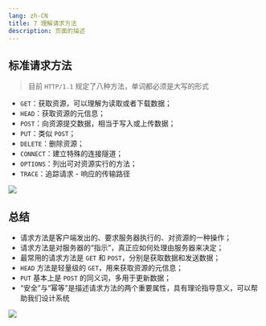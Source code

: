 ```yaml
---
lang: zh-CN
title: 7 理解请求方法
description: 页面的描述
---
```





##  标准请求方法

> 目前 `HTTP/1.1` 规定了八种方法，单词都必须是大写的形式

*   `GET`：获取资源，可以理解为读取或者下载数据；
*   `HEAD`：获取资源的元信息；
*   `POST`：向资源提交数据，相当于写入或上传数据；
*   `PUT`：类似 `POST`；
*   `DELETE`：删除资源；
*   `CONNECT`：建立特殊的连接隧道；
*   `OPTIONS`：列出可对资源实行的方法；
*   `TRACE`：追踪请求 - 响应的传输路径

![](https://s.poetries.work/gitee/2019/12/12.png)

##  总结

*   请求方法是客户端发出的、要求服务器执行的、对资源的一种操作；
*   请求方法是对服务器的“指示”，真正应如何处理由服务器来决定；
*   最常用的请求方法是 `GET` 和 `POST`，分别是获取数据和发送数据；
*   `HEAD` 方法是轻量级的 `GET`，用来获取资源的元信息；
*   `PUT` 基本上是 `POST` 的同义词，多用于更新数据；
*   “安全”与“幂等”是描述请求方法的两个重要属性，具有理论指导意义，可以帮助我们设计系统

![](https://s.poetries.work/gitee/2019/12/96.png)